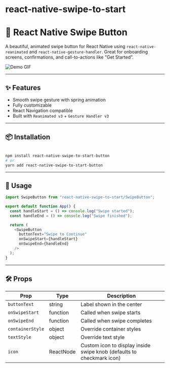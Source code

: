 # react-native-swipe-to-start

# 🚀 React Native Swipe Button

A beautiful, animated swipe button for React Native using `react-native-reanimated` and `react-native-gesture-handler`. Great for onboarding screens, confirmations, and call-to-actions like "Get Started".






![Demo GIF](https://media4.giphy.com/media/v1.Y2lkPTc5MGI3NjExOTd0OG56NW11ODNueThvZ3ZmaXFnODV0MWtmZWx4NXNzNjFuajhtNiZlcD12MV9pbnRlcm5hbF9naWZfYnlfaWQmY3Q9Zw/DjKvcNm4M0FkG650LQ/giphy.gif
)


---

## ✨ Features

- Smooth swipe gesture with spring animation
- Fully customizable
- React Navigation compatible
- Built with `Reanimated v3` + `Gesture Handler v3`

---

## 📦 Installation

```bash

npm install react-native-swipe-to-start-button
# or
yarn add react-native-swipe-to-start-button
```

---






## 🧩 Usage

```js
import SwipeButton from "react-native-swipe-to-start/SwipeButton";

export default function App() {
  const handleStart = () => console.log("Swipe started");
  const handleEnd = () => console.log("Swipe finished");

  return (
    <SwipeButton
      buttonText="Swipe to Continue"
      onSwipeStart={handleStart}
      onSwipeEnd={handleEnd}
    />
  );
}

```

---

## 🛠 Props

| Prop             | Type      | Description                                                           |
| ---------------- | --------- | --------------------------------------------------------------------- |
| `buttonText`     | string    | Label shown in the center                                             |
| `onSwipeStart`   | function  | Called when swipe starts                                              |
| `onSwipeEnd`     | function  | Called when swipe completes                                           |
| `containerStyle` | object    | Override container styles                                             |
| `textStyle`      | object    | Override text style                                                   |
| `icon`           | ReactNode | Custom icon to display inside swipe knob (defaults to checkmark icon) |
